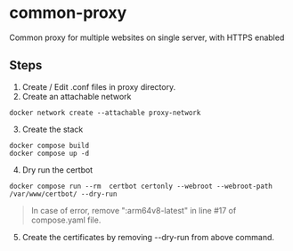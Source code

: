 # common-proxy
Common proxy for multiple websites on single server, with HTTPS enabled

## Steps

1. Create / Edit .conf files in proxy directory.
2. Create an attachable network
```
docker network create --attachable proxy-network
```
3. Create the stack
```
docker compose build
docker compose up -d
```
4. Dry run the certbot
```
docker compose run --rm  certbot certonly --webroot --webroot-path /var/www/certbot/ --dry-run
```
> In case of error, remove ":arm64v8-latest" in line #17 of compose.yaml file.
5. Create the certificates by removing --dry-run from above command.